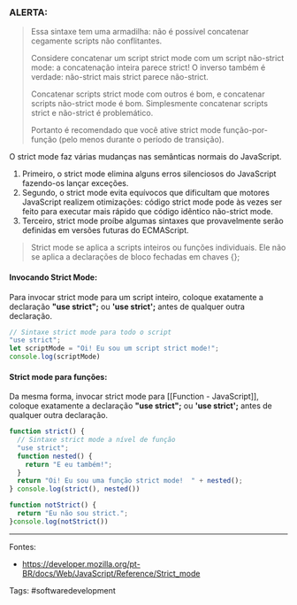 ### ALERTA:
>Essa sintaxe tem uma armadilha: não é possível concatenar cegamente scripts não conflitantes.
>
>Considere concatenar um script strict mode com um script não-strict mode: a concatenação inteira parece strict! O inverso também é verdade: não-strict mais strict parece não-strict.
>
>Concatenar scripts strict mode com outros é bom, e concatenar scripts não-strict mode é bom. Simplesmente concatenar scripts strict e não-strict é problemático.
>
>Portanto é recomendado que você ative strict mode função-por-função (pelo menos durante o período de transição).

O strict mode faz várias mudanças nas semânticas normais do JavaScript.
1. Primeiro, o strict mode elimina alguns erros silenciosos do JavaScript fazendo-os lançar exceções.
2. Segundo, o strict mode evita equívocos que dificultam que motores JavaScript realizem otimizações: código strict mode pode às vezes ser feito para executar mais rápido que código idêntico não-strict mode.
3. Terceiro, strict mode proíbe algumas sintaxes que provavelmente serão definidas em versões futuras do ECMAScript.
>Strict mode se aplica a scripts inteiros ou funções individuais. Ele não se aplica a declarações de bloco fechadas em chaves {};

#### Invocando Strict Mode:
Para invocar strict mode para um script inteiro, coloque exatamente a declaração **"use strict";** ou **'use strict';** antes de qualquer outra declaração.
```js
// Sintaxe strict mode para todo o script
"use strict";
let scriptMode = "Oi! Eu sou um script strict mode!";
console.log(scriptMode)
```

#### Strict mode para funções:
Da mesma forma, invocar strict mode para [[Function - JavaScript]], coloque exatamente a declaração **"use strict";** ou **'use strict';** antes de qualquer outra declaração.
```js
function strict() {
  // Sintaxe strict mode a nível de função
  "use strict";
  function nested() {
    return "E eu também!";
  }
  return "Oi! Eu sou uma função strict mode!  " + nested();
} console.log(strict(), nested())

function notStrict() {
  return "Eu não sou strict.";
}console.log(notStrict())
```


---
Fontes:
- https://developer.mozilla.org/pt-BR/docs/Web/JavaScript/Reference/Strict_mode

Tags: #softwaredevelopment 